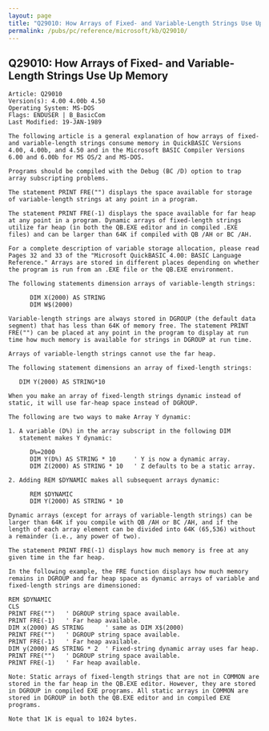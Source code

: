 ```yaml
---
layout: page
title: "Q29010: How Arrays of Fixed- and Variable-Length Strings Use Up Memory"
permalink: /pubs/pc/reference/microsoft/kb/Q29010/
---
```


## Q29010: How Arrays of Fixed- and Variable-Length Strings Use Up Memory

	Article: Q29010
	Version(s): 4.00 4.00b 4.50
	Operating System: MS-DOS
	Flags: ENDUSER | B_BasicCom
	Last Modified: 19-JAN-1989
	
	The following article is a general explanation of how arrays of fixed-
	and variable-length strings consume memory in QuickBASIC Versions
	4.00, 4.00b, and 4.50 and in the Microsoft BASIC Compiler Versions
	6.00 and 6.00b for MS OS/2 and MS-DOS.
	
	Programs should be compiled with the Debug (BC /D) option to trap
	array subscripting problems.
	
	The statement PRINT FRE("") displays the space available for storage
	of variable-length strings at any point in a program.
	
	The statement PRINT FRE(-1) displays the space available for far heap
	at any point in a program. Dynamic arrays of fixed-length strings
	utilize far heap (in both the QB.EXE editor and in compiled .EXE
	files) and can be larger than 64K if compiled with QB /AH or BC /AH.
	
	For a complete description of variable storage allocation, please read
	Pages 32 and 33 of the "Microsoft QuickBASIC 4.00: BASIC Language
	Reference." Arrays are stored in different places depending on whether
	the program is run from an .EXE file or the QB.EXE environment.
	
	The following statements dimension arrays of variable-length strings:
	
	      DIM X(2000) AS STRING
	      DIM W$(2000)
	
	Variable-length strings are always stored in DGROUP (the default data
	segment) that has less than 64K of memory free. The statement PRINT
	FRE("") can be placed at any point in the program to display at run
	time how much memory is available for strings in DGROUP at run time.
	
	Arrays of variable-length strings cannot use the far heap.
	
	The following statement dimensions an array of fixed-length strings:
	
	   DIM Y(2000) AS STRING*10
	
	When you make an array of fixed-length strings dynamic instead of
	static, it will use far-heap space instead of DGROUP.
	
	The following are two ways to make Array Y dynamic:
	
	1. A variable (D%) in the array subscript in the following DIM
	   statement makes Y dynamic:
	
	      D%=2000
	      DIM Y(D%) AS STRING * 10     ' Y is now a dynamic array.
	      DIM Z(2000) AS STRING * 10   ' Z defaults to be a static array.
	
	2. Adding REM $DYNAMIC makes all subsequent arrays dynamic:
	
	      REM $DYNAMIC
	      DIM Y(2000) AS STRING * 10
	
	Dynamic arrays (except for arrays of variable-length strings) can be
	larger than 64K if you compile with QB /AH or BC /AH, and if the
	length of each array element can be divided into 64K (65,536) without
	a remainder (i.e., any power of two).
	
	The statement PRINT FRE(-1) displays how much memory is free at any
	given time in the far heap.
	
	In the following example, the FRE function displays how much memory
	remains in DGROUP and far heap space as dynamic arrays of variable and
	fixed-length strings are dimensioned:
	
	REM $DYNAMIC
	CLS
	PRINT FRE("")   ' DGROUP string space available.
	PRINT FRE(-1)   ' Far heap available.
	DIM x(2000) AS STRING      ' same as DIM X$(2000)
	PRINT FRE("")   ' DGROUP string space available.
	PRINT FRE(-1)   ' Far heap available.
	DIM y(2000) AS STRING * 2  ' Fixed-string dynamic array uses far heap.
	PRINT FRE("")   ' DGROUP string space available.
	PRINT FRE(-1)   ' Far heap available.
	
	Note: Static arrays of fixed-length strings that are not in COMMON are
	stored in the far heap in the QB.EXE editor. However, they are stored
	in DGROUP in compiled EXE programs. All static arrays in COMMON are
	stored in DGROUP in both the QB.EXE editor and in compiled EXE
	programs.
	
	Note that 1K is equal to 1024 bytes.
